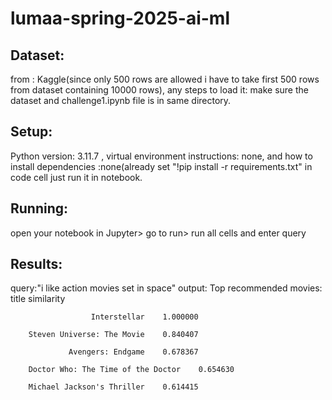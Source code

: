 # lumaa-spring-2025-ai-ml
## Dataset:
from : Kaggle(since only 500 rows are allowed i have to take first 500 rows from dataset containing 10000 rows), any steps to load it: make sure the dataset and challenge1.ipynb file is in same directory.

## Setup: 
Python version: 3.11.7 , virtual environment instructions: none, and how to install dependencies :none(already set "!pip install -r requirements.txt" in code cell just run it in notebook.

## Running: 
open your notebook in Jupyter> go to run> run all cells and enter query 

## Results:
query:"i like action movies set in space"
output:  Top recommended movies:
                             title  similarity
                             
                      Interstellar    1.000000
                      
        Steven Universe: The Movie    0.840407
        
                 Avengers: Endgame    0.678367
                 
        Doctor Who: The Time of the Doctor    0.654630

        Michael Jackson's Thriller    0.614415





